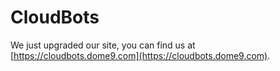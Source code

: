 # CloudBots
We just upgraded our site, you can find us at [https://cloudbots.dome9.com](https://cloudbots.dome9.com).
